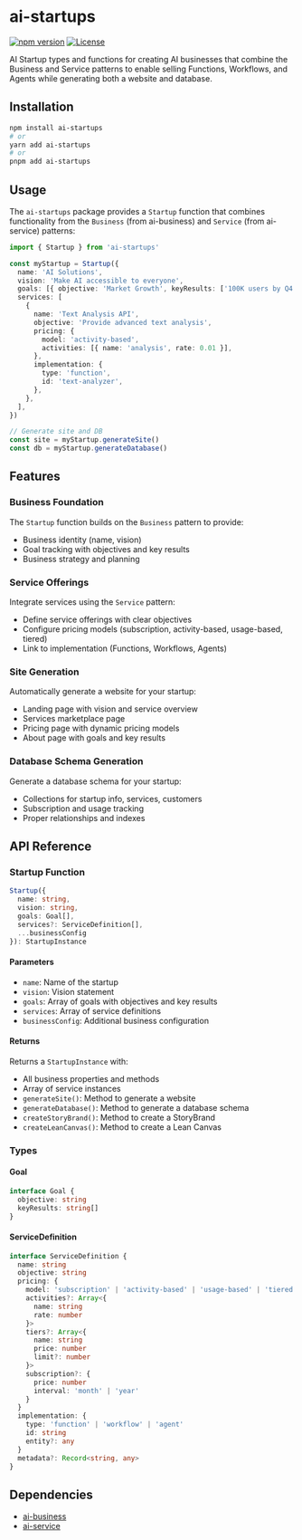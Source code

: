 # ai-startups

[![npm version](https://img.shields.io/npm/v/ai-startups.svg)](https://www.npmjs.com/package/ai-startups)
[![License](https://img.shields.io/npm/l/ai-startups.svg)](https://github.com/drivly/primitives.org.ai/blob/main/packages/ai-startups/LICENSE)

AI Startup types and functions for creating AI businesses that combine the Business and Service patterns to enable selling Functions, Workflows, and Agents while generating both a website and database.

## Installation

```bash
npm install ai-startups
# or
yarn add ai-startups
# or
pnpm add ai-startups
```

## Usage

The `ai-startups` package provides a `Startup` function that combines functionality from the `Business` (from ai-business) and `Service` (from ai-service) patterns:

```typescript
import { Startup } from 'ai-startups'

const myStartup = Startup({
  name: 'AI Solutions',
  vision: 'Make AI accessible to everyone',
  goals: [{ objective: 'Market Growth', keyResults: ['100K users by Q4', '20% MoM growth'] }],
  services: [
    {
      name: 'Text Analysis API',
      objective: 'Provide advanced text analysis',
      pricing: {
        model: 'activity-based',
        activities: [{ name: 'analysis', rate: 0.01 }],
      },
      implementation: {
        type: 'function',
        id: 'text-analyzer',
      },
    },
  ],
})

// Generate site and DB
const site = myStartup.generateSite()
const db = myStartup.generateDatabase()
```

## Features

### Business Foundation

The `Startup` function builds on the `Business` pattern to provide:

- Business identity (name, vision)
- Goal tracking with objectives and key results
- Business strategy and planning

### Service Offerings

Integrate services using the `Service` pattern:

- Define service offerings with clear objectives
- Configure pricing models (subscription, activity-based, usage-based, tiered)
- Link to implementation (Functions, Workflows, Agents)

### Site Generation

Automatically generate a website for your startup:

- Landing page with vision and service overview
- Services marketplace page
- Pricing page with dynamic pricing models
- About page with goals and key results

### Database Schema Generation

Generate a database schema for your startup:

- Collections for startup info, services, customers
- Subscription and usage tracking
- Proper relationships and indexes

## API Reference

### Startup Function

```typescript
Startup({
  name: string,
  vision: string,
  goals: Goal[],
  services?: ServiceDefinition[],
  ...businessConfig
}): StartupInstance
```

#### Parameters

- `name`: Name of the startup
- `vision`: Vision statement
- `goals`: Array of goals with objectives and key results
- `services`: Array of service definitions
- `businessConfig`: Additional business configuration

#### Returns

Returns a `StartupInstance` with:

- All business properties and methods
- Array of service instances
- `generateSite()`: Method to generate a website
- `generateDatabase()`: Method to generate a database schema
- `createStoryBrand()`: Method to create a StoryBrand
- `createLeanCanvas()`: Method to create a Lean Canvas

### Types

#### Goal

```typescript
interface Goal {
  objective: string
  keyResults: string[]
}
```

#### ServiceDefinition

```typescript
interface ServiceDefinition {
  name: string
  objective: string
  pricing: {
    model: 'subscription' | 'activity-based' | 'usage-based' | 'tiered'
    activities?: Array<{
      name: string
      rate: number
    }>
    tiers?: Array<{
      name: string
      price: number
      limit?: number
    }>
    subscription?: {
      price: number
      interval: 'month' | 'year'
    }
  }
  implementation: {
    type: 'function' | 'workflow' | 'agent'
    id: string
    entity?: any
  }
  metadata?: Record<string, any>
}
```

## Dependencies

- [ai-business](https://github.com/drivly/primitives.org.ai/tree/main/packages/ai-business)
- [ai-service](https://github.com/drivly/primitives.org.ai/tree/main/packages/ai-service)
